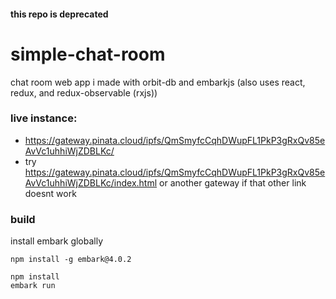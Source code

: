 #### this repo is deprecated
# simple-chat-room
chat room web app i made with orbit-db and embarkjs (also uses react, redux, and redux-observable (rxjs))

### live instance: 
- https://gateway.pinata.cloud/ipfs/QmSmyfcCqhDWupFL1PkP3gRxQv85eAvVc1uhhiWjZDBLKc/
- try https://gateway.pinata.cloud/ipfs/QmSmyfcCqhDWupFL1PkP3gRxQv85eAvVc1uhhiWjZDBLKc/index.html or another gateway if that other link doesnt work

### build
install embark globally
```
npm install -g embark@4.0.2
```
```
npm install
embark run
```
